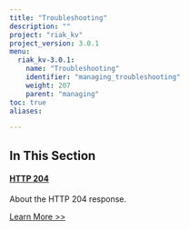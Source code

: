 ```yaml
---
title: "Troubleshooting"
description: ""
project: "riak_kv"
project_version: 3.0.1
menu:
  riak_kv-3.0.1:
    name: "Troubleshooting"
    identifier: "managing_troubleshooting"
    weight: 207
    parent: "managing"
toc: true
aliases:

---
```


[http 204]: ./http-204

## In This Section

#### [HTTP 204][http 204]

About the HTTP 204 response.

[Learn More >>][http 204]



